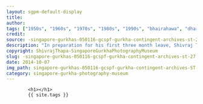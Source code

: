 ```yaml
---
layout: sgpm-default-display
title: 
author: 
tags: ["1950s", "1960s", "1970s", "1980s", "1990s", "bhairahawa", "dharan", "gurkhas", "kathmandu", "nepal", "pokhara", "singapore", "singapore gurkha archive", "singapore gurkha old photographs", "singapore gurkha photography museum", "singapore gurkhas"]
credit: 
source: -singapore-gurkhas-050116-gcspf-gurkha-contingent-archives-st-27
description: "In preparation for his first three month leave, Shivraj Thapa bought himself  a Yashica twin-lens reflex camera, which costs around $90. His salary then was $183. Date: 1967."
copyright: ShivrajThapa-SingaporeGurkhaPhotographyMuseum
slug: -singapore-gurkhas-050116-gcspf-gurkha-contingent-archives-st-27
date: 2014-10-07
img_path: singapore-gurkhas-050116-gcspf-gurkha-contingent-archives-ST-27.jpg
category: singapore-gurkha-photography-museum
---
```

	 		

	 		<h1></h1>
	 		{{ site.tags }}
	 		
